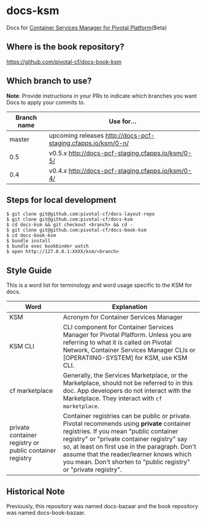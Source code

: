 docs-ksm
==========

Docs for [Container Services Manager for Pivotal Platform](https://network.pivotal.io/products/container-services-manager/)(Beta)

## Where is the book repository?
https://github.com/pivotal-cf/docs-book-ksm

## Which branch to use?

**Note**: Provide instructions in your PRs to indicate which branches you want Docs to apply your commits to.

| Branch name | Use for… |
|-------------| ------|
| master      | upcoming releases http://docs-pcf-staging.cfapps.io/ksm/0-n/
| 0.5     | v0.5.x http://docs-pcf-staging.cfapps.io/ksm/0-5/
| 0.4       | v0.4.x  http://docs-pcf-staging.cfapps.io/ksm/0-4/ |

## Steps for local development
```
$ git clone git@github.com:pivotal-cf/docs-layout-repo
$ git clone git@github.com:pivotal-cf/docs-ksm
$ cd docs-ksm && git checkout <branch> && cd -
$ git clone git@github.com:pivotal-cf/docs-book-ksm
$ cd docs-book-ksm
$ bundle install
$ bundle exec bookbinder watch
$ open http://127.0.0.1:XXXX/ksm/<branch>
```


## Style Guide

This is a word list for terminology and word usage specific to the KSM for docs.

| Word | Explanation |
|------|-------------|
| KSM |Acronym for Container Services Manager|
| KSM CLI | CLI component for Container Services Manager for Pivotal Platform. Unless you are referring to what it is called on Pivotal Network, Container Services Manager CLIs or [OPERATIING-SYSTEM] for KSM, use KSM CLI.|
|cf marketplace| Generally, the Services Marketplace, or the Marketplace, should not be referred to in this doc. App developers do not interact with the Marketplace. They interact with `cf marketplace`.|
|private container registry or public container registry| Container registries can be public or private. Pivotal recommends using **private** container registries. If you mean "public container registry" or "private container registry" say so, at least on first use in the paragraph. Don't assume that the reader/learner knows which you mean. Don't shorten to "public registry" or "private registry". |


## Historical Note

Previously, this repository was named docs-bazaar and the book repository was named docs-book-bazaar.
